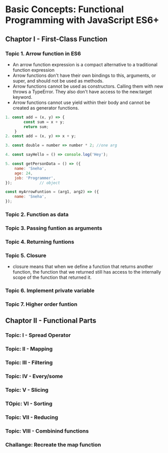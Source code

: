 <!-- @format -->

# Basic Concepts: Functional Programming with JavaScript ES6+

## Chaptor I - First-Class Function

### Topic 1. Arrow function in ES6

- An arrow function expression is a compact alternative to a traditional function expression
- Arrow functions don't have their own bindings to this, arguments, or super, and should not be used as methods.
- Arrow functions cannot be used as constructors. Calling them with new throws a TypeError. They also don't have access to the new.target keyword.
- Arrow functions cannot use yield within their body and cannot be created as generator functions.

```javascript
1. const add = (x, y) => {
        const sum = x + y;
        return sum;
    }
2. const add = (x, y) => x + y;

3. const double = number => number * 2; //one arg

4. const sayHello = () => console.log('Hey');

5. const getPersonData = () => ({
    name: 'Sneha',
    age: 24,
    job: 'Programmer',
});            // object

const myArrowFuntion = (arg1, arg2) => ({
    name: 'Sneha',
});
```

### Topic 2. Function as data

### Topic 3. Passing funtion as arguments

### Topic 4. Returning funtions

### Topic 5. Closure

- closure means that when we define a function that returns another function, the function that we returned still has access to the internally scope of the function that returned it.

### Topic 6. Implement private variable

### Topic 7. Higher order funtion

## Chaptor II - Functional Parts

### Topic: I - Spread Operator

### Topic: II - Mapping

### Topic: III - Filtering

### Topic: IV - Every/some

### Topic: V - Slicing

### TOpic: VI - Sorting

### Topic: VII - Reducing

### Topic: VIII - Combinind functions

### Challange: Recreate the map function
